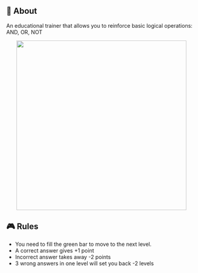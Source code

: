 ## 💬 About
An educational trainer that allows you to reinforce basic logical operations: AND, OR, NOT

<p align="center">
  <img src="images/trainer_gameplay.gif" width="450" />
</p>

## 🎮 Rules
- You need to fill the green bar to move to the next level.
- A correct answer gives +1 point
- Incorrect answer takes away -2 points
- 3 wrong answers in one level will set you back -2 levels